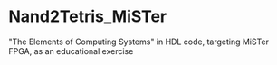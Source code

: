 # Nand2Tetris_MiSTer
"The Elements of Computing Systems" in HDL code, targeting MiSTer FPGA, as an educational exercise
